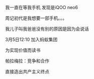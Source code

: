 我一直在等我手机 发现是iQOO neo6

周记初代是我想要一部手机。。。

我儿子叫我爸爸没有别的原因是因为会说话

3月5日12:10 加入蚂蚁集团

为实现价值而读书

帕拉梅拉：竞争和合作

直接造出共产主义终点
